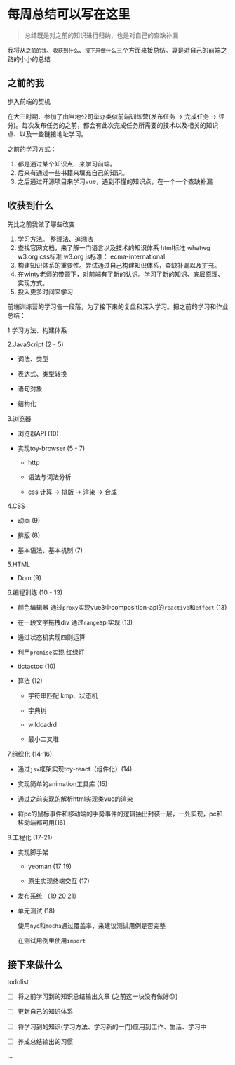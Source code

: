 # 每周总结可以写在这里

> 总结既是对之前的知识进行归纳，也是对自己的查缺补漏

我将从`之前的我`、`收获到什么`、`接下来做什么`三个方面来接总结。算是对自己的前端之路的小小的总结

## 之前的我

步入前端的契机

在大三时期、参加了由当地公司举办类似前端训练营(发布任务 -> 完成任务 -> 评分)。每次发布任务的之前，都会有此次完成任务所需要的技术以及相关的知识点、以及一些链接地址学习。

之前的学习方式：
1. 都是通过某个知识点、来学习前端。
2. 后来有通过一些书籍来填充自己的知识。
3. 之后通过开源项目来学习vue，遇到不懂的知识点，在一个一个查缺补漏

## 收获到什么

先比之前我做了哪些改变
1. 学习方法。
    整理法、追溯法
2. 查找官网文档，来了解一门语言以及技术的知识体系
    html标准 whatwg w3.org
    css标准 w3.org
    js标准： ecma-international
3. 构建知识体系的重要性。尝试通过自己构建知识体系，查缺补漏以及扩充。
4. 在winty老师的带领下，对前端有了新的认识。学习了新的知识、底层原理、实现方式。
5. 投入更多时间来学习

前端训练营的学习告一段落，为了接下来的复盘和深入学习。把之前的学习和作业总结：

1.学习方法、构建体系

2.JavaScript (2 - 5)

  - 词法、类型

  - 表达式、类型转换

  - 语句对象

  - 结构化

3.浏览器

  - 浏览器API (10)

  - 实现toy-browser (5 - 7)

    - http

    - 语法与词法分析

    - css 计算 -> 排版 -> 渲染 -> 合成

4.CSS

  - 动画 (9)

  - 排版 (8)

  - 基本语法、基本机制 (7)

5.HTML

  - Dom (9)

6.编程训练 (10 - 13)

  - 颜色编辑器 通过`proxy`实现vue3中composition-api的`reactive`和`effect` (13)

  - 在一段文字拖拽div 通过`range`api实现 (13)

  - 通过状态机实现四则运算

  - 利用`promise`实现 红绿灯

  - tictactoc (10)

  - 算法 (12)

    - 字符串匹配 kmp、状态机

    - 字典树

    - wildcadrd

    - 最小二叉堆

7.组织化 (14-16)

  - 通过`jsx`框架实现toy-react（组件化）(14)

  - 实现简单的animation工具库 (15)

  - 通过之前实现的解析html实现类vue的渲染

  - 将pc的鼠标事件和移动端的手势事件的逻辑抽出封装一层，一处实现，pc和移动端都可用(16)

8.工程化 (17-21)
  - 实现脚手架

    - yeoman (17 19)

    - 原生实现终端交互 (17)

  - 发布系统 （19 20 21）

  - 单元测试 (18)

    使用`nyc`和`mocha`通过覆盖率，来建议测试用例是否完整

    在测试用例里使用`import`

## 接下来做什么

todolist

- [ ] 将之前学习到的知识总结输出文章 (之前这一块没有做好😓)

- [ ] 更新自己的知识体系

- [ ] 将学习到的知识(学习方法、学习新的一门)应用到工作、生活、学习中

- [ ] 养成总结输出的习惯

...